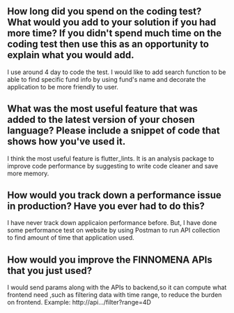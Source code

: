 ## How long did you spend on the coding test? What would you add to your solution if you had more time? If you didn't spend much time on the coding test then use this as an opportunity to explain what you would add.
I use around 4 day to code the test. I would like to add search function to be able to find specific fund info by using fund's name and decorate the application to be more friendly to user.

## What was the most useful feature that was added to the latest version of your chosen language? Please include a snippet of code that shows how you've used it.
I think the most useful feature is flutter_lints. It is an analysis package to improve code performance by suggesting to write code cleaner and save more memory.

## How would you track down a performance issue in production? Have you ever had to do this?
I have never track down applicaion performance before. But, I have done some performance test on website by using Postman to run API collection to find amount of time that application used.

## How would you improve the FINNOMENA APIs that you just used?
I would send params along with the APIs to backend,so it can compute what frontend need ,such as filtering data with time range, to reduce the burden on frontend.
Example: http://api.../filter?range=4D